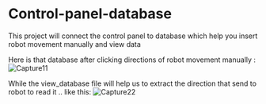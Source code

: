 # Control-panel-database
This project will connect the control panel to database which help you insert robot movement manually and view data

Here is that database after clicking directions of robot movement manually :
![Capture11](https://user-images.githubusercontent.com/52878841/86169083-bd273680-bb21-11ea-8513-c371550f8172.PNG)

While the view_database file will help us to extract the direction that send to robot to read it .. like this:
![Capture22](https://user-images.githubusercontent.com/52878841/86169276-0bd4d080-bb22-11ea-873c-a619e339f802.PNG)
